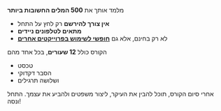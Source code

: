 מלמד אותך את **500 המלים החשובות ביותר**
- **אין צורך להירשם** רק לחץ על התחל
- **מתאים לטלפונים ניידים**
- לא רק בחינם, אלא גם **[חופשי לשימוש בפרוייקטים אחרים](https://github.com/Esperanto/kurso-zagreba-metodo)**

 הקורס כולל **12 שעורים**, בכל אחד מהם

- טכסט
- הסבר דקדוקי
- ושלושה תרגילים

אחרי סיום הקורס, תוכל להבין את העיקר, ליצור משפטים ולהביע את עצמך. התחל ונסה!
